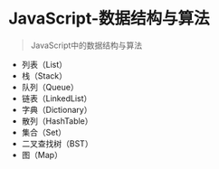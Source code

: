 # JavaScript-数据结构与算法
> JavaScript中的数据结构与算法

- 列表（List）
- 栈（Stack）
- 队列（Queue）
- 链表（LinkedList）
- 字典（Dictionary）
- 散列（HashTable）
- 集合（Set）
- 二叉查找树（BST）
- 图（Map）
